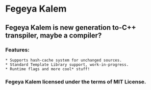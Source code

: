 # Fegeya Kalem
## Fegeya Kalem is new generation to-C++ transpiler, maybe a compiler?

### Features:
```
* Supports hash-cache system for unchanged sources.
* Standard Template Library support, work-in-progress.
* Runtime flags and more cool* stuff!
```


### Fegeya Kalem licensed under the terms of MIT License.
